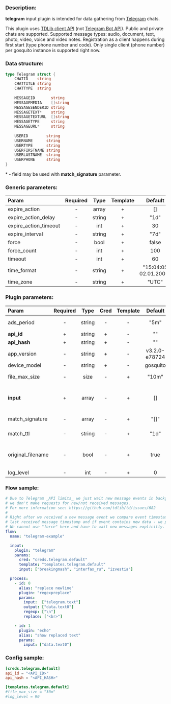 ### Description:

**telegram** input plugin is intended for data gathering from [Telegram](https://telegram.org/) chats.    
  
This plugin uses [TDLib client API](https://core.telegram.org/tdlib) (not [Telegram Bot API](https://core.telegram.org/bots/api)). Public and private chats are supported. Supported message types: audio, document, text, photo, video, voice and video notes. Registration as a client happens during first start (type phone number and code). Only single client (phone number) per gosquito instance is supported right now.

### Data structure:

```go
type Telegram struct {
    CHATID    string
    CHATTITLE string
    CHATTYPE  string
    
    MESSAGEID       string
    MESSAGEMEDIA    []string
    MESSAGESENDERID string
    MESSAGETEXT*    string
    MESSAGETEXTURL  []string
    MESSAGETYPE     string
    MESSAGEURL*     string
    
    USERID        string
    USERNAME      string
    USERTYPE      string
    USERFIRSTNAME string
    USERLASTNAME  string
    USERPHONE     string
}
```

&ast; - field may be used with **match_signature** parameter.

### Generic parameters:

| Param                 | Required |  Type  | Template |        Default        |
|:----------------------|:--------:|:------:|:--------:|:---------------------:|
| expire_action         |    -     | array  |    +     |          []           |
| expire_action_delay   |    -     | string |    +     |         "1d"          |
| expire_action_timeout |    -     |  int   |    +     |          30           |
| expire_interval       |    -     | string |    +     |         "7d"          |
| force                 |    -     |  bool  |    +     |         false         |
| force_count           |    -     |  int   |    +     |          100          |
| timeout               |    -     |  int   |    +     |          60           |
| time_format           |    -     | string |    +     | "15:04:05 02.01.2006" |
| time_zone             |    -     | string |    +     |         "UTC"         |


### Plugin parameters:

| Param             | Required |  Type  | Cred | Template |    Default    |      Example       | Description                                                                                                |
|:------------------|:--------:|:------:|:----:|:--------:|:-------------:|:------------------:|:-----------------------------------------------------------------------------------------------------------|
| ads_period        |    -     | string |  -   |    -     |     "5m"      |        "1h"        | [Sponsored messages](https://core.telegram.org/api/sponsored-messages) receiving interval.                 |
| **api_id**        |    +     | string |  +   |    -     |      ""       |         ""         | [Telegram Apps](https://core.telegram.org/api/obtaining_api_id)                                            |
| **api_hash**      |    +     | string |  +   |    -     |      ""       |         ""         | [Telegram Apps](https://core.telegram.org/api/obtaining_api_id)                                            |
| app_version       |    -     | string |  +   |    -     | v3.2.0-e78724 |      "0.0.1"       | Custom application version.                                                                                |
| device_model      |    -     | string |  +   |    -     |   gosquito    |  "Redmi Note 42"   | Custom device model.                                                                                       |
| file_max_size     |    -     |  size  |  -   |    +     |     "10m"     |        "1g"        | Maximum file size for download.                                                                            |
| **input**         |    +     | array  |  -   |    +     |      []       |  ["breakingmash"]  | List of Telegram chats ("t.me/+" pattern is considered as a private chat).                                 |
| match_signature   |    -     | array  |  -   |    +     |     "[]"      | ["source", "time"] | Match new messages by signature.                                                                           |
| match_ttl         |    -     | string |  -   |    +     |     "1d"      |       "24h"        | TTL (Time To Live) for matched signatures.                                                                 |
| original_filename |    -     |  bool  |  -   |    +     |     true      |       false        | Generate new names for downloaded files: <ORIGIN_FILE_NAME>_<UID>.<ORIGIN_EXT>.                            |
| log_level         |    -     |  int   |  -   |    +     |       0       |         90         | [TDLib Log Level](https://core.telegram.org/tdlib/docs/classtd_1_1td__api_1_1set_log_verbosity_level.html) |


### Flow sample:

```yaml
# Due to Telegram _API limits_ we just wait new message events in background,
# we don't make requests for new/not received messages.
# For more information see: https://github.com/tdlib/td/issues/682
#
# Right after we received a new message event we compare event timestamp with
# last received message timestamp and if event contains new data - we process new data.
# We cannot use "force" here and have to wait new messages explicitly.
flow:
  name: "telegram-example"

  input:
    plugin: "telegram"
    params:
      cred: "creds.telegram.default"
      template: "templates.telegram.default"
      input: ["breakingmash", "interfax_ru", "izvestia"]

  process:
    - id: 0
      alias: "replace newline"
      plugin: "regexpreplace"
      params:
        input:  ["telegram.text"]
        output: ["data.text0"]
        regexp: ["\n"]
        replace: ["<br>"]

    - id: 1
      plugin: "echo"
      alias: "show replaced text"
      params:
        input: ["data.text0"]

```


### Config sample:

```toml
[creds.telegram.default]
api_id = "<API_ID>"
api_hash = "<API_HASH>"

[templates.telegram.default]
#file_max_size = "30m"
#log_level = 90
```



